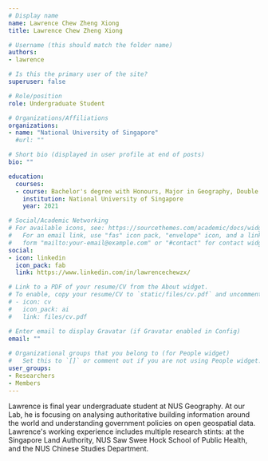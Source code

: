 ```yaml
---
# Display name
name: Lawrence Chew Zheng Xiong
title: Lawrence Chew Zheng Xiong

# Username (this should match the folder name)
authors:
- lawrence

# Is this the primary user of the site?
superuser: false

# Role/position
role: Undergraduate Student

# Organizations/Affiliations
organizations:
- name: "National University of Singapore"
  #url: ""

# Short bio (displayed in user profile at end of posts)
bio: ""

education:
  courses:
  - course: Bachelor's degree with Honours, Major in Geography, Double Minor in Geospatial Information Systems and Urban Studies
    institution: National University of Singapore
    year: 2021

# Social/Academic Networking
# For available icons, see: https://sourcethemes.com/academic/docs/widgets/#icons
#   For an email link, use "fas" icon pack, "envelope" icon, and a link in the
#   form "mailto:your-email@example.com" or "#contact" for contact widget.
social:
- icon: linkedin
  icon_pack: fab
  link: https://www.linkedin.com/in/lawrencechewzx/

# Link to a PDF of your resume/CV from the About widget.
# To enable, copy your resume/CV to `static/files/cv.pdf` and uncomment the lines below.  
# - icon: cv
#   icon_pack: ai
#   link: files/cv.pdf

# Enter email to display Gravatar (if Gravatar enabled in Config)
email: ""
  
# Organizational groups that you belong to (for People widget)
#   Set this to `[]` or comment out if you are not using People widget.  
user_groups:
- Researchers
- Members
---
```


Lawrence is final year undergraduate student at NUS Geography.
At our Lab, he is focusing on analysing authoritative building information around the world and understanding government policies on open geospatial data.
Lawrence's working experience includes multiple research stints: at the Singapore Land Authority, NUS Saw Swee Hock School of Public Health, and the NUS Chinese Studies Department.
